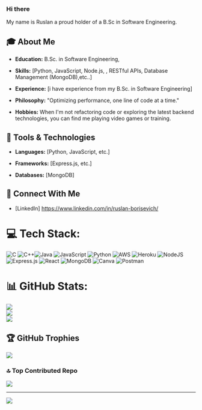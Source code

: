### Hi there 
My name is Ruslan a proud holder of a B.Sc in Software Engineering.
## 🎓 About Me

- **Education:** B.Sc. in Software Engineering,

- **Skills:** [Python, JavaScript, Node.js, , RESTful APIs, Database Management (MongoDB),etc..]

- **Experience:** [i have experience from my B.Sc. in Software Engineering]

- **Philosophy:** "Optimizing performance, one line of code at a time."

- **Hobbies:** When I'm not refactoring code or exploring the latest backend technologies, you can find me playing video games or training.

## 🔧 Tools & Technologies

- **Languages:** [Python, JavaScript, etc.]
  
- **Frameworks:** [Express.js, etc.]
  
- **Databases:** [MongoDB]
  
## 🤝 Connect With Me

- [LinkedIn] https://www.linkedin.com/in/ruslan-borisevich/

# 💻 Tech Stack:
![C](https://img.shields.io/badge/c-%2300599C.svg?style=for-the-badge&logo=c&logoColor=white) ![C++](https://img.shields.io/badge/c++-%2300599C.svg?style=for-the-badge&logo=c%2B%2B&logoColor=white)![Java](https://img.shields.io/badge/java-%23ED8B00.svg?style=for-the-badge&logo=java&logoColor=white) ![JavaScript](https://img.shields.io/badge/javascript-%23323330.svg?style=for-the-badge&logo=javascript&logoColor=%23F7DF1E) ![Python](https://img.shields.io/badge/python-3670A0?style=for-the-badge&logo=python&logoColor=ffdd54) ![AWS](https://img.shields.io/badge/AWS-%23FF9900.svg?style=for-the-badge&logo=amazon-aws&logoColor=white) ![Heroku](https://img.shields.io/badge/heroku-%23430098.svg?style=for-the-badge&logo=heroku&logoColor=white) ![NodeJS](https://img.shields.io/badge/node.js-6DA55F?style=for-the-badge&logo=node.js&logoColor=white)![Express.js](https://img.shields.io/badge/express.js-%23404d59.svg?style=for-the-badge&logo=express&logoColor=%2361DAFB) ![React](https://img.shields.io/badge/react-%2320232a.svg?style=for-the-badge&logo=react&logoColor=%2361DAFB) ![MongoDB](https://img.shields.io/badge/MongoDB-%234ea94b.svg?style=for-the-badge&logo=mongodb&logoColor=white) ![Canva](https://img.shields.io/badge/Canva-%2300C4CC.svg?style=for-the-badge&logo=Canva&logoColor=white) ![Postman](https://img.shields.io/badge/Postman-FF6C37?style=for-the-badge&logo=postman&logoColor=white)
# 📊 GitHub Stats:
![](https://github-readme-stats.vercel.app/api?username=CodingWithRuslan&theme=dark&hide_border=false&include_all_commits=false&count_private=true)<br/>
![](https://github-readme-streak-stats.herokuapp.com/?user=CodingWithRuslan&theme=dark&hide_border=false)<br/>
![](https://github-readme-stats.vercel.app/api/top-langs/?username=CodingWithRuslan&theme=dark&hide_border=false&include_all_commits=false&count_private=true&layout=compact)

## 🏆 GitHub Trophies
![](https://github-profile-trophy.vercel.app/?username=CodingWithRuslan&theme=alduin&no-frame=false&no-bg=false&margin-w=4)

### 🔝 Top Contributed Repo
![](https://github-contributor-stats.vercel.app/api?username=CodingWithRuslan&limit=5&theme=alduin&combine_all_yearly_contributions=true)

---
[![](https://visitcount.itsvg.in/api?id=CodingWithRuslan&icon=5&color=0)](https://visitcount.itsvg.in)

<!-- Proudly created with GPRM ( https://gprm.itsvg.in ) -->



